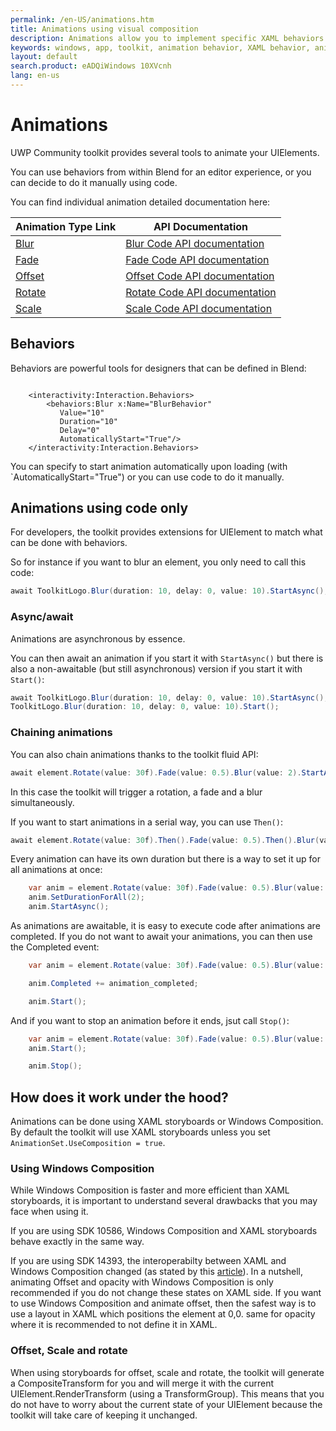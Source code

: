 ```yaml
---
permalink: /en-US/animations.htm
title: Animations using visual composition  
description: Animations allow you to implement specific XAML behaviors and apply visual composition to your application, such as Blur and Fade. You can also use code to chain animations together without using XAML.
keywords: windows, app, toolkit, animation behavior, XAML behavior, animation, composition 
layout: default
search.product: eADQiWindows 10XVcnh
lang: en-us
---
```


# Animations

UWP Community toolkit provides several tools to animate your UIElements.

You can use behaviors from within Blend for an editor experience, or you can decide to do it manually using code.

You can find individual animation detailed documentation here:

| Animation Type Link | API Documentation |
| --- | --- |
| [Blur]({{site.baseurl}}/{{page.lang}}/animations/blur.htm) | [Blur Code API documentation]({{site.baseurl}}/{{page.lang}}/api/Microsoft_Toolkit_Uwp_UI_Animations_Composition.htm#blurmicrosofttoolkituwpuianimationsanimationset-animationsetsystemdouble-durationsystemdouble-delaysystemdouble-bluramount.htm) |
| [Fade]({{site.baseurl}}/{{page.lang}}/animations/fade.htm) | [Fade Code API documentation]({{site.baseurl}}/{{page.lang}}/api/Microsoft_Toolkit_Uwp_UI_Animations_Composition.htm#fadewindowsuixamluielement-associatedobjectsystemdouble-durationsystemdouble-delaysystemsingle-value) |
| [Offset]({{site.baseurl}}/{{page.lang}}/animations/offset.htm) | [Offset Code API documentation]({{site.baseurl}}/{{page.lang}}/api/Microsoft_Toolkit_Uwp_UI_Animations_Composition.htm#offsetwindowsuixamluielement-associatedobjectsystemdouble-durationsystemdouble-delaysystemsingle-offsetxsystemsingle-offsetysystemsingle-offsetz) |
| [Rotate]({{site.baseurl}}/{{page.lang}}/animations/rotate.htm) | [Rotate Code API documentation]({{site.baseurl}}/{{page.lang}}/api/Microsoft_Toolkit_Uwp_UI_Animations_Composition.htm#rotatemicrosofttoolkituwpuianimationsanimationset-animationsetsystemdouble-durationsystemdouble-delaysystemsingle-valuesystemsingle-centerxsystemsingle-centerysystemsingle-centerz) |
| [Scale]({{site.baseurl}}/{{page.lang}}/animations/scale.htm) | [Scale Code API documentation]({{site.baseurl}}/{{page.lang}}/api/Microsoft_Toolkit_Uwp_UI_Animations_Composition.md#scalemicrosofttoolkituwpuianimationsanimationset-animationsetsystemdouble-durationsystemdouble-delaysystemsingle-centerxsystemsingle-centerysystemsingle-centerzsystemsingle-scalexsystemsingle-scaleysystemsingle-scalez) |


## Behaviors

Behaviors are powerful tools for designers that can be defined in Blend:

```xaml

    <interactivity:Interaction.Behaviors>
        <behaviors:Blur x:Name="BlurBehavior" 
           Value="10" 
           Duration="10" 
           Delay="0" 
           AutomaticallyStart="True"/>
    </interactivity:Interaction.Behaviors>

```

You can specify to start animation automatically upon loading (with `AutomaticallyStart="True") or you can use code to do it manually.

## Animations using code only

For developers, the toolkit provides extensions for UIElement to match what can be done with behaviors.

So for instance if you want to blur an element, you only need to call this code:

```C#
await ToolkitLogo.Blur(duration: 10, delay: 0, value: 10).StartAsync();       
```

### Async/await

Animations are asynchronous by essence.

You can then await an animation if you start it with `StartAsync()` but there is also a non-awaitable (but still asynchronous) version if you start it with `Start()`:

```C#
await ToolkitLogo.Blur(duration: 10, delay: 0, value: 10).StartAsync();       
ToolkitLogo.Blur(duration: 10, delay: 0, value: 10).Start();
```

### Chaining animations

You can also chain animations thanks to the toolkit fluid API:

```C#
await element.Rotate(value: 30f).Fade(value: 0.5).Blur(value: 2).StartAsync();
```

In this case the toolkit will trigger a rotation, a fade and a blur simultaneously.

If you want to start animations in a serial way, you can use `Then()`:

```C#
await element.Rotate(value: 30f).Then().Fade(value: 0.5).Then().Blur(value: 2).StartAsync();
```

Every animation can have its own duration but there is a way to set it up for all animations at once:

```C#
    var anim = element.Rotate(value: 30f).Fade(value: 0.5).Blur(value: 5);
    anim.SetDurationForAll(2);
    anim.StartAsync();
```

As animations are awaitable, it is easy to execute code after animations are completed.
If you do not want to await your animations, you can then use the Completed event:

```C#
    var anim = element.Rotate(value: 30f).Fade(value: 0.5).Blur(value: 5);

    anim.Completed += animation_completed;

    anim.Start();
```

And if you want to stop an animation before it ends, jsut call `Stop()`:

```C#
    var anim = element.Rotate(value: 30f).Fade(value: 0.5).Blur(value: 5);
    anim.Start();

    anim.Stop();
```

## How does it work under the hood?

Animations can be done using XAML storyboards or Windows Composition.
By default the toolkit will use XAML storyboards unless you set `AnimationSet.UseComposition = true`.

### Using Windows Composition

While Windows Composition is faster and more efficient than XAML storyboards, it is important to understand several drawbacks that you may face when using it.

If you are using SDK 10586, Windows Composition and XAML storyboards behave exactly in the same way.

If you are using SDK 14393, the interoperabilty between XAML and Windows Composition changed (as stated by this [article](https://github.com/Microsoft/WindowsUIDevLabs/wiki/XAML-Composition-Interop-Behavior-Changes)).
In a nutshell, animating Offset and opacity with Windows Composition is only recommended if you do not change these states on XAML side. 
If you want to use Windows Composition and animate offset, then the safest way is to use a layout in XAML which positions the element at 0,0.
same for opacity where it is recommended to not define it in XAML.


### Offset, Scale and rotate

When using storyboards for offset, scale and rotate, the toolkit will generate a CompositeTransform for you and will merge it with the current UIElement.RenderTransform (using a TransformGroup).
This means that you do not have to worry about the current state of your UIElement because the toolkit will take care of keeping it unchanged.

